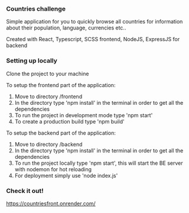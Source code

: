 ### Countries challenge

Simple application for you to quickly browse all countries for information about their population, language, currencies etc..

Created with React, Typescript, SCSS frontend, NodeJS, ExpressJS for backend

### Setting up locally

Clone the project to your machine

To setup the frontend part of the application:

1. Move to directory /frontend
2. In the directory type 'npm install' in the terminal in order to get all the dependencies
3. To run the project in development mode type 'npm start'
4. To create a production build type 'npm build'

To setup the backend part of the application:

1. Move to directory /backend
2. In the directory type 'npm install' in the terminal in order to get all the dependencies
3. To run the project locally type 'npm start', this will start the BE server with nodemon for hot reloading
4. For deployment simply use 'node index.js'

### Check it out!

https://countriesfront.onrender.com/
